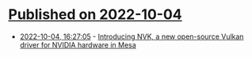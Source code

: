 # [Published on 2022-10-04](index.md)

* [2022-10-04, 16:27:05](https://lobste.rs/s/3u2dpw/introducing_nvk_new_open_source_vulkan) - [Introducing NVK, a new open-source Vulkan driver for NVIDIA hardware in Mesa](https://www.collabora.com/news-and-blog/news-and-events/introducing-nvk.html)
